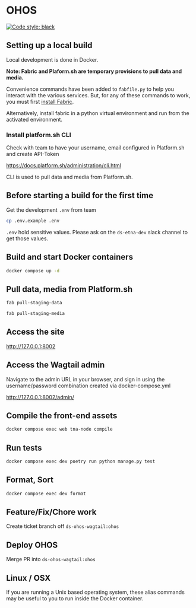 # OHOS

[![Code style: black](https://img.shields.io/badge/code%20style-black-000000.svg)](https://github.com/psf/black)

## Setting up a local build

Local development is done in Docker.

**Note: Fabric and Plaform.sh are temporary provisions to pull data and media.**

Convenience commands have been added to `fabfile.py` to help you interact with the various services. But, for any of these commands to work, you must first [install Fabric](https://www.fabfile.org/installing.html).

Alternatively, install fabric in a python virtual environment and run from the activated environment.

### Install platform.sh CLI

Check with team to have your username, email configured in Platform.sh and create API-Token

https://docs.platform.sh/administration/cli.html

CLI is used to pull data and media from Platform.sh.

## Before starting a build for the first time

Get the development `.env` from team

```sh
cp .env.example .env
```

`.env` hold sensitive values. Please ask on the `ds-etna-dev` slack channel to get those values.

## Build and start Docker containers

```sh
docker compose up -d
```

## Pull data, media from Platform.sh

```sh
fab pull-staging-data
```

```sh
fab pull-staging-media
```

## Access the site

<http://127.0.0.1:8002>

## Access the Wagtail admin

Navigate to the admin URL in your browser, and sign in using the username/password combination created via docker-compose.yml

<http://127.0.0.1:8002/admin/>

## Compile the front-end assets

```sh
docker compose exec web tna-node compile
```

## Run tests

```sh
docker compose exec dev poetry run python manage.py test
```

## Format, Sort

```sh
docker compose exec dev format
```

## Feature/Fix/Chore work

Create ticket branch off `ds-ohos-wagtail:ohos`

## Deploy OHOS

Merge PR into `ds-ohos-wagtail:ohos`

## Linux / OSX

If you are running a Unix based operating system, these alias commands may be useful to you to run inside the Docker container.
